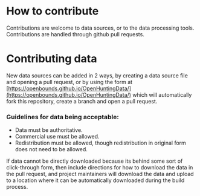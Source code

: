 # How to contribute
Contributions are welcome to data sources, or to the data processing tools.
Contributions are handled through github pull requests.

# Contributing data
New data sources can be added in 2 ways, by creating a data source file and opening a pull request, or by using the form at [https://openbounds.github.io/OpenHuntingData/](https://openbounds.github.io/OpenHuntingData/) which will automatically fork this repository, create a branch and open a pull request.

### Guidelines for data being acceptable:
* Data must be authoritative.
* Commercial use must be allowed.
* Redistribution must be allowed, though redistribution in original form does not need to be allowed.

If data cannot be directly downloaded because its behind some sort of click-through form, then include directions for how to download the data in the pull request, and project maintainers will download the data and upload to a location where it can be automatically downloaded during the build process.
